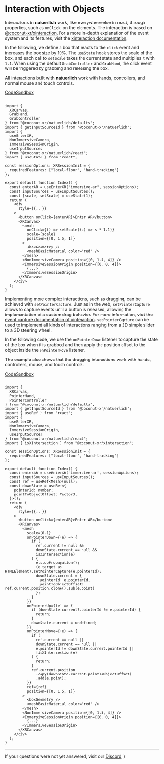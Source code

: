 # Interaction with Objects

Interactions in **natuerlich** work, like everywhere else in react, through properties, such as `onClick`, on the elements. The interaction is based on [@coconut-xr/xinteraction](https://github.com/coconut-xr/xinteraction). For a more in-depth explanation of the event system and its features, visit the [xinteraction documentation](https://coconut-xr.github.io/xinteraction/#/).

In the following, we define a box that reacts to the `click` event and increases the box size by 10%. The `useState` hook stores the scale of the box, and each call to `setScale` takes the current state and multiplies it with `1.1`. When using the default `GrabController` and `GrabHand`, the click event will be triggered by grabbing and releasing the box.

All interactions built with **natuerlich**  work with hands, controllers, and normal mouse and touch controls.

[CodeSandbox](https://codesandbox.io/s/natuerlich-object-interaction-lj9lpj?file=/src/app.tsx)

![]()

```tsx
import {
  XRCanvas,
  GrabHand,
  GrabController
} from "@coconut-xr/natuerlich/defaults";
import { getInputSourceId } from "@coconut-xr/natuerlich";
import {
  useEnterXR,
  NonImmersiveCamera,
  ImmersiveSessionOrigin,
  useInputSources
} from "@coconut-xr/natuerlich/react";
import { useState } from "react";

const sessionOptions: XRSessionInit = {
  requiredFeatures: ["local-floor", "hand-tracking"]
};

export default function Index() {
  const enterAR = useEnterXR("immersive-ar", sessionOptions);
  const inputSources = useInputSources();
  const [scale, setScale] = useState(1);
  return (
    <div
      style={{...}}
    >
      <button onClick={enterAR}>Enter AR</button>
      <XRCanvas>
        <mesh
          onClick={() => setScale((s) => s * 1.1)}
          scale={scale}
          position={[0, 1.5, 1]}
        >
          <boxGeometry />
          <meshBasicMaterial color="red" />
        </mesh>
        <NonImmersiveCamera position={[0, 1.5, 4]} />
        <ImmersiveSessionOrigin position={[0, 0, 4]}>
          {...}
        </ImmersiveSessionOrigin>
      </XRCanvas>
    </div>
  );
}

```
Implementing more complex interactions, such as dragging, can be achieved with `setPointerCapture`. Just as in the web, `setPointerCapture` allows to capture events until a button is released, allowing the implementation of a custom drag behavior. For more information, visit the [event capture documentation of xinteraction](https://coconut-xr.github.io/xinteraction/#/event-capture.md). `setPointerCapture` can be used to implement all kinds of interactions ranging from a 2D simple slider to a 3D steering wheel.

In the following code, we use the `onPointerDown` listener to capture the state of the box when it is grabbed and then apply the position offset to the object inside the `onPointerMove` listener.

The example also shows that the dragging interactions work with hands, controllers, mouse, and touch controls.

[CodeSandbox](https://codesandbox.io/s/natuerlich-drag-qc378s?file=/src/app.tsx)

![]()

```tsx
import {
  XRCanvas,
  PointerHand,
  PointerController
} from "@coconut-xr/natuerlich/defaults";
import { getInputSourceId } from "@coconut-xr/natuerlich";
import { useRef } from "react";
import {
  useEnterXR,
  NonImmersiveCamera,
  ImmersiveSessionOrigin,
  useInputSources
} from "@coconut-xr/natuerlich/react";
import { isXIntersection } from "@coconut-xr/xinteraction";

const sessionOptions: XRSessionInit = {
  requiredFeatures: ["local-floor", "hand-tracking"]
};

export default function Index() {
  const enterAR = useEnterXR("immersive-ar", sessionOptions);
  const inputSources = useInputSources();
  const ref = useRef<Mesh>(null);
  const downState = useRef<{
    pointerId: number;
    pointToObjectOffset: Vector3;
  }>();
  return (
    <div
      style={{...}}
    >
      <button onClick={enterAR}>Enter AR</button>
      <XRCanvas>
        <mesh
          scale={0.1}
          onPointerDown={(e) => {
            if (
              ref.current != null &&
              downState.current == null &&
              isXIntersection(e)
            ) {
              e.stopPropagation();
              (e.target as HTMLElement).setPointerCapture(e.pointerId);
              downState.current = {
                pointerId: e.pointerId,
                pointToObjectOffset: ref.current.position.clone().sub(e.point)
              };
            }
          }}
          onPointerUp={(e) => {
            if (downState.current?.pointerId != e.pointerId) {
              return;
            }
            downState.current = undefined;
          }}
          onPointerMove={(e) => {
            if (
              ref.current == null ||
              downState.current == null ||
              e.pointerId != downState.current.pointerId ||
              !isXIntersection(e)
            ) {
              return;
            }
            ref.current.position
              .copy(downState.current.pointToObjectOffset)
              .add(e.point);
          }}
          ref={ref}
          position={[0, 1.5, 1]}
        >
          <boxGeometry />
          <meshBasicMaterial color="red" />
        </mesh>
        <NonImmersiveCamera position={[0, 1.5, 4]} />
        <ImmersiveSessionOrigin position={[0, 0, 4]}>
          {...}
        </ImmersiveSessionOrigin>
      </XRCanvas>
    </div>
  );
}
```

---

If your questions were not yet answered, visit our [Discord](https://discord.gg/NCYM8ujndE) ;)